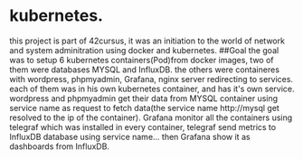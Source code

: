 # kubernetes. 
this project is part of 42cursus, it was an initiation to the world of network and system adminitration using docker and kubernetes. 
##Goal
the goal was to setup 6 kubernetes containers(Pod)from docker images, two of them were databases MYSQL and InfluxDB. 
the others were containeres with wordpress, phpmyadmin, Grafana, nginx server redirecting to services. 
each of them was in his own kubernetes container, and has it's own service.
wordpress and phpmyadmin get their data from MYSQL container using service name as request to fetch data(the service name http://mysql get resolved to the ip of the container). 
Grafana monitor all the containers using telegraf which was installed in every container, telegraf send metrics to InfluxDB database using service name... then Grafana show it as dashboards
from InfluxDB.  
